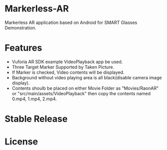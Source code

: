 Markerless-AR
==========

Markerless AR application based on Android for SMART Glasses Demonstration.


Features
========

* Vuforia AR SDK example VideoPlayback app be used.
* Three Target Marker Supported by Taken Picture.
* If Marker is checked, Video contents will be displayed.
* Background without video playing area is all black(disable camera image display).
* Contents shoulb be placed on either Movie Folder as "Movies/RaonAR" or "src/main/assets/VideoPlayback" then copy the contents named 0.mp4, 1.mp4, 2.mp4.



Stable Release
==============



License
=======
